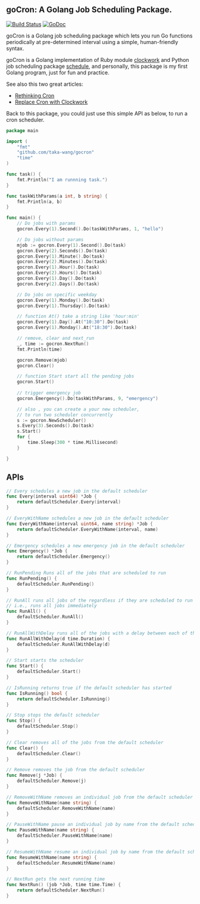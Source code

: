 ## goCron: A Golang Job Scheduling Package.
[![Build Status](https://travis-ci.org/taka-wang/gocron.svg?branch=master)](https://travis-ci.org/taka-wang/gocron)
[![GoDoc](https://godoc.org/github.com/golang/gddo?status.svg)](http://godoc.org/github.com/taka-wang/gocron)

goCron is a Golang job scheduling package which lets you run Go functions periodically at pre-determined interval using a simple, human-friendly syntax.

goCron is a Golang implementation of Ruby module [clockwork](<https://github.com/tomykaira/clockwork>) and Python job scheduling package [schedule](<https://github.com/dbader/schedule>), and personally, this package is my first Golang program, just for fun and practice.

See also this two great articles:
* [Rethinking Cron](http://adam.heroku.com/past/2010/4/13/rethinking_cron/)
* [Replace Cron with Clockwork](http://adam.heroku.com/past/2010/6/30/replace_cron_with_clockwork/)

Back to this package, you could just use this simple API as below, to run a cron scheduler.

``` go
package main

import (
	"fmt"
	"github.com/taka-wang/gocron"
	"time"
)

func task() {
	fmt.Println("I am runnning task.")
}

func taskWithParams(a int, b string) {
	fmt.Println(a, b)
}

func main() {
	// Do jobs with params
	gocron.Every(1).Second().Do(taskWithParams, 1, "hello")

	// Do jobs without params
	mjob := gocron.Every(1).Second().Do(task)
	gocron.Every(2).Seconds().Do(task)
	gocron.Every(1).Minute().Do(task)
	gocron.Every(2).Minutes().Do(task)
	gocron.Every(1).Hour().Do(task)
	gocron.Every(2).Hours().Do(task)
	gocron.Every(1).Day().Do(task)
	gocron.Every(2).Days().Do(task)

	// Do jobs on specific weekday
	gocron.Every(1).Monday().Do(task)
	gocron.Every(1).Thursday().Do(task)

	// function At() take a string like 'hour:min'
	gocron.Every(1).Day().At("10:30").Do(task)
	gocron.Every(1).Monday().At("18:30").Do(task)

	// remove, clear and next_run
	_, time := gocron.NextRun()
	fmt.Println(time)

	gocron.Remove(mjob)
	gocron.Clear()

	// function Start start all the pending jobs
	gocron.Start()
	
	// trigger emergency job
	gocron.Emergency().Do(taskWithParams, 9, "emergency")

	// also , you can create a your new scheduler,
	// to run two scheduler concurrently
	s := gocron.NewScheduler()
	s.Every(3).Seconds().Do(task)
	s.Start()
	for {
		time.Sleep(300 * time.Millisecond)
	}

}
```

## APIs
```go
// Every schedules a new job in the default scheduler
func Every(interval uint64) *Job {
	return defaultScheduler.Every(interval)
}

// EveryWithName schedules a new job in the default scheduler
func EveryWithName(interval uint64, name string) *Job {
	return defaultScheduler.EveryWithName(interval, name)
}

// Emergency schedules a new emergency job in the default scheduler
func Emergency() *Job {
	return defaultScheduler.Emergency()
}

// RunPending Runs all of the jobs that are scheduled to run
func RunPending() {
	defaultScheduler.RunPending()
}

// RunAll runs all jobs of the regardless if they are scheduled to run or not.
// i.e., runs all jobs immediately
func RunAll() {
	defaultScheduler.RunAll()
}

// RunAllWithDelay runs all of the jobs with a delay between each of them
func RunAllWithDelay(d time.Duration) {
	defaultScheduler.RunAllWithDelay(d)
}

// Start starts the scheduler
func Start() {
	defaultScheduler.Start()
}

// IsRunning returns true if the default scheduler has started
func IsRunning() bool {
	return defaultScheduler.IsRunning()
}

// Stop stops the default scheduler
func Stop() {
	defaultScheduler.Stop()
}

// Clear removes all of the jobs from the default scheduler
func Clear() {
	defaultScheduler.Clear()
}

// Remove removes the job from the default scheduler
func Remove(j *Job) {
	defaultScheduler.Remove(j)
}

// RemoveWithName removes an individual job from the default scheduler
func RemoveWithName(name string) {
	defaultScheduler.RemoveWithName(name)
}

// PauseWithName pause an individual job by name from the default scheduler
func PauseWithName(name string) {
	defaultScheduler.PauseWithName(name)
}

// ResumeWithName resume an individual job by name from the default scheduler
func ResumeWithName(name string) {
	defaultScheduler.ResumeWithName(name)
}

// NextRun gets the next running time
func NextRun() (job *Job, time time.Time) {
	return defaultScheduler.NextRun()
}

```
